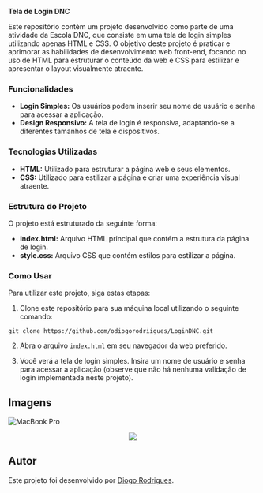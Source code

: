 **Tela de Login DNC**

Este repositório contém um projeto desenvolvido como parte de uma atividade da Escola DNC, que consiste em uma tela de login simples utilizando apenas HTML e CSS. O objetivo deste projeto é praticar e aprimorar as habilidades de desenvolvimento web front-end, focando no uso de HTML para estruturar o conteúdo da web e CSS para estilizar e apresentar o layout visualmente atraente.

### Funcionalidades

- **Login Simples:** Os usuários podem inserir seu nome de usuário e senha para acessar a aplicação.
- **Design Responsivo:** A tela de login é responsiva, adaptando-se a diferentes tamanhos de tela e dispositivos.

### Tecnologias Utilizadas

- **HTML:** Utilizado para estruturar a página web e seus elementos.
- **CSS:** Utilizado para estilizar a página e criar uma experiência visual atraente.

### Estrutura do Projeto

O projeto está estruturado da seguinte forma:

- **index.html:** Arquivo HTML principal que contém a estrutura da página de login.
- **style.css:** Arquivo CSS que contém estilos para estilizar a página.

### Como Usar

Para utilizar este projeto, siga estas etapas:

1. Clone este repositório para sua máquina local utilizando o seguinte comando:

```
git clone https://github.com/odiogorodriigues/LoginDNC.git
```

2. Abra o arquivo `index.html` em seu navegador da web preferido.

3. Você verá a tela de login simples. Insira um nome de usuário e senha para acessar a aplicação (observe que não há nenhuma validação de login implementada neste projeto).

## Imagens

![MacBook Pro](https://github.com/odiogorodriigues/LoginDNC/assets/125144716/b63d8aa8-ff9e-4fca-a5ca-9bf59543eb50)
<div align="center"> <img src="https://github.com/odiogorodriigues/LoginDNC/assets/125144716/605fa192-d0ac-4f04-91b5-8217b59fb6cc" />
</div>

## Autor

Este projeto foi desenvolvido por [Diogo Rodrigues](github.com/odiogorodriigues).